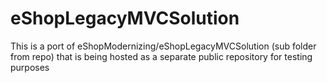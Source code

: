 # eShopLegacyMVCSolution
This is a port of eShopModernizing/eShopLegacyMVCSolution (sub folder from repo) that is being hosted as a separate public repository for testing purposes
